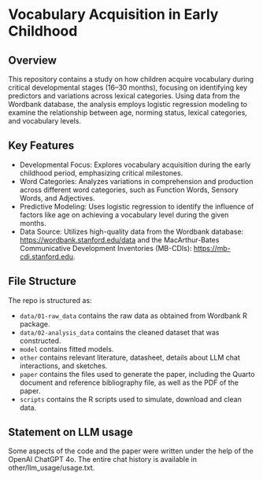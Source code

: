 # Vocabulary Acquisition in Early Childhood

## Overview

This repository contains a study on how children acquire vocabulary during critical developmental stages (16–30 months), focusing on identifying key predictors and variations across lexical categories. Using data from the Wordbank database, the analysis employs logistic regression modeling to examine the relationship between age, norming status, lexical categories, and vocabulary levels.

## Key Features
- Developmental Focus: Explores vocabulary acquisition during the early childhood period, emphasizing critical milestones.
- Word Categories: Analyzes variations in comprehension and production across different word categories, such as Function Words, Sensory Words, and Adjectives.
- Predictive Modeling: Uses logistic regression to identify the influence of factors like age on achieving a vocabulary level during the given months.
- Data Source: Utilizes high-quality data from the Wordbank database: https://wordbank.stanford.edu/data and the MacArthur-Bates Communicative Development Inventories (MB-CDIs): https://mb-cdi.stanford.edu.


## File Structure

The repo is structured as:

-   `data/01-raw_data` contains the raw data as obtained from Wordbank R package.
-   `data/02-analysis_data` contains the cleaned dataset that was constructed.
-   `model` contains fitted models. 
-   `other` contains relevant literature, datasheet, details about LLM chat interactions, and sketches.
-   `paper` contains the files used to generate the paper, including the Quarto document and reference bibliography file, as well as the PDF of the paper. 
-   `scripts` contains the R scripts used to simulate, download and clean data.

## Statement on LLM usage

Some aspects of the code and the paper were written under the help of the OpenAI ChatGPT 4o. The entire chat history is available in other/llm_usage/usage.txt.
